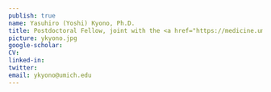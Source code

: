 ```yaml
---
publish: true
name: Yasuhiro (Yoshi) Kyono, Ph.D.
title: Postdoctoral Fellow, joint with the <a href="https://medicine.umich.edu/dept/human-genetics/jacob-kitzman-phd" target='_blank'>Jacob Kitzman Lab</a> (2015-2018)<br/>now Scientist in Seattle Hub for Synthetic Biology at Allen Institute
picture: ykyono.jpg
google-scholar: 
CV:
linked-in: 
twitter:
email: ykyono@umich.edu
---
```

